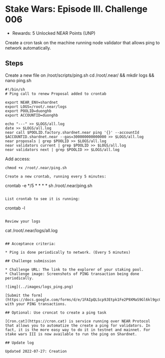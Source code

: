 # Stake Wars: Episode III. Challenge 006
* Rewards: 5 Unlocked NEAR Points (UNP)

Create a cron task on the machine running node validator that allows ping to network automatically.

## Steps

Create a new file on /root/scripts/ping.sh
cd /root/.near/ && mkdir logs && nano ping.sh
```
#!/bin/sh
# Ping call to renew Proposal added to crontab

export NEAR_ENV=shardnet
export LOGS=/root/.near/logs
export POOLID=duonghb
export ACCOUNTID=duonghb

echo "---" >> $LOGS/all.log
date >> $LOGS/all.log
near call $POOLID.factory.shardnet.near ping '{}' --accountId $ACCOUNTID.shardnet.near --gas=300000000000000 >> $LOGS/all.log
near proposals | grep $POOLID >> $LOGS/all.log
near validators current | grep $POOLID >> $LOGS/all.log
near validators next | grep $POOLID >> $LOGS/all.log

```

Add access:
```
chmod +x /root/.near/ping.sh
```

```
Create a new crontab, running every 5 minutes:

```
crontab -e
*/5 * * * * sh /root/.near/ping.sh
```

List crontab to see it is running:
```
crontab -l
```

Review your logs 

```
cat /root/.near/logs/all.log
```

## Acceptance criteria:

* Ping is done periodically to network. (Every 5 minutes)

## Challenge submission

* Challenge URL: The link to the explorer of your staking pool.
* Challenge image: Screenshots of PING transaction being done periodically.

![img](../images/logs_ping.png)

[Submit the form](https://docs.google.com/forms/d/e/1FAIpQLScp9JEtpk1Fe2P9XMaS9Gl6kl9gcGVEp3A5vPdEgxkHx3ABjg/viewform) with your PING transactions.

## Optional: Use croncat to create a ping task

[Cron.cat](https://cron.cat) is service running over NEAR Protocol that allows you to automatize the create a ping for validators. In fact, it is the more easy way to do it in testnet and mainnet. For stake wars III is now available to run the ping on Shardnet.

## Update log

Updated 2022-07-27: Creation
